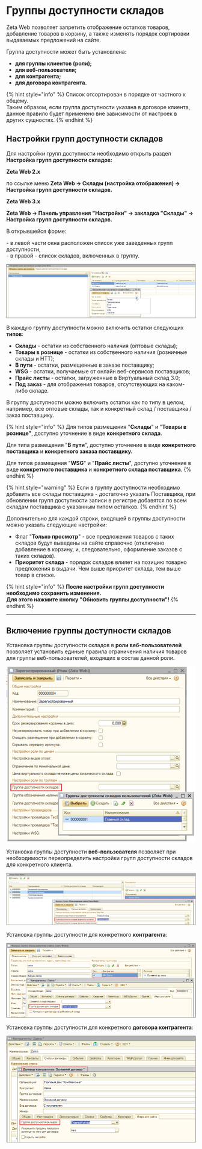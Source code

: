 # Группы доступности складов

Zeta Web позволяет запретить отображение остатков товаров, добавление товаров в корзину, а также изменять порядок сортировки выдаваемых предложений на сайте.

Группа доступности может быть установлена:

* **для группы клиентов (роли);**&#x20;
* **для веб-пользователя;**
* **для контрагента;**
* **для договора контрагента.**

{% hint style="info" %}
Список отсортирован в порядке от частного к общему. \
Таким образом, если группа доступности указана в договоре клиента, данное правило будет применено вне зависимости от настроек в других сущностях.
{% endhint %}

## Настройки групп доступности складов

Для настройки групп доступности необходимо открыть раздел **Настройка групп доступности складов:**

**Zeta Web 2.x**

по ссылке меню **Zeta Web → Склады (настройка отображения) → Настройка групп доступности складов.**

**Zeta Web 3.x**

**Zeta Web → Панель управления "Настройки" → закладка "Склады" → Настройка групп доступности складов.**

&#x20;

В открывшейся форме:

\- в левой части окна расположен список уже заведенных групп доступности, \
\- в правой - список складов, включенных в группу.



![](<../../.gitbook/assets/Image 143.png>)

В каждую группу доступности можно включить остатки следующих **типов**:

* **Склады** - остатки из собственного наличия (оптовые склады);
* **Товары в рознице** - остатки из собственного наличия (розничные склады и НТТ);
* **В пути** - остатки, размещенные в заказе поставщику;
* **WSG** -  остатки, получаемые от онлайн веб-сервисов поставщиков;
* **Прайс листы** - остатки, загруженные в Виртуальный склад 3.0;
* **Под заказ** - для отображения товаров, отсутствующих на каком-либо складе.

В группу доступности можно включить остатки как по типу в целом, например, все оптовые склады, так и конкретный склад / поставщика / заказ поставщику.

{% hint style="info" %}
Для типов размещения "**Склады**" и "**Товары в рознице"**, доступно уточнение в виде **конкретного склада**.

Для типа размещения "**В пути**", доступно уточнение в виде **конкретного поставщика** и **конкретного заказа поставщику.**&#x20;

Для типов размещения "**WSG**" и "**Прайс листы**", доступно уточнение в виде **конкретного поставщика** и **конкретного склада поставщика**.&#x20;
{% endhint %}

{% hint style="warning" %}
Если в группу доступности необходимо добавить все склады поставщика - достаточно указать Поставщика, при обновлении групп доступности записи в регистре добавятся по всем складам поставщика с указанным типом остатков.
{% endhint %}

Дополнительно для каждой строки, входящей в группы доступности можно указать следующие настройки:

* Флаг "**Только просмотр**" - все предложения товаров с таких складов будут выведены на сайте справочно (отключено добавление в корзину, и, следовательно, оформление заказов с таких складов).
* **Приоритет склада** - порядок складов влияет на позицию товарно предложения в выдачи. Чем выше приоритет склада, тем выше товар в списке.



{% hint style="info" %}
**После настройки групп доступности необходимо сохранить изменения.** \
**Для этого нажмите кнопку "Обновить группы доступности"!**
{% endhint %}

****

## Включение группы доступности складов

Установка группы доступности складов в **роли веб-пользователей** позволяет установить единые правила ограничения наличия товаров для группы веб-пользователей, входящих в состав данной роли.&#x20;

![](<../../.gitbook/assets/Image 88.png>)

Установка группы доступности **веб-пользователя** позволяет при необходимости переопределить настройки групп доступности складов для конкретного клиента.

![](<../../.gitbook/assets/Image 89.png>)

Установка группы доступности для конкретного **контрагента**:

![](<../../.gitbook/assets/Image 90.png>)

Установка группы доступности для конкретного **договора контрагента**:

![](<../../.gitbook/assets/Image 91.png>)

